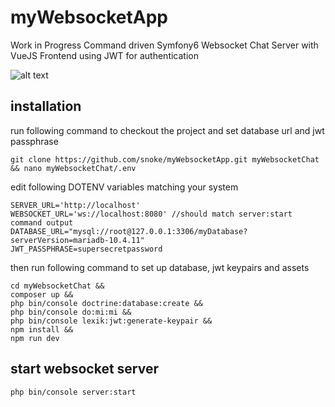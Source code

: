# myWebsocketApp

Work in Progress
Command driven Symfony6 Websocket Chat Server with VueJS Frontend  using JWT for authentication

![alt text](https://github.com/snoke/myWebsocketApp/blob/master/myWebsocketApp.png?raw=true)


## installation
run following command to checkout the project and set database url and jwt passphrase
```
git clone https://github.com/snoke/myWebsocketApp.git myWebsocketChat && nano myWebsocketChat/.env
```
edit following DOTENV variables matching your system
```
SERVER_URL='http://localhost' 
WEBSOCKET_URL='ws://localhost:8080' //should match server:start command output
DATABASE_URL="mysql://root@127.0.0.1:3306/myDatabase?serverVersion=mariadb-10.4.11"
JWT_PASSPHRASE=supersecretpassword
```
then run following command to set up database, jwt keypairs and assets
```
cd myWebsocketChat &&
composer up &&
php bin/console doctrine:database:create &&
php bin/console do:mi:mi &&
php bin/console lexik:jwt:generate-keypair &&
npm install &&
npm run dev 
```
## start websocket server
```
php bin/console server:start
```
